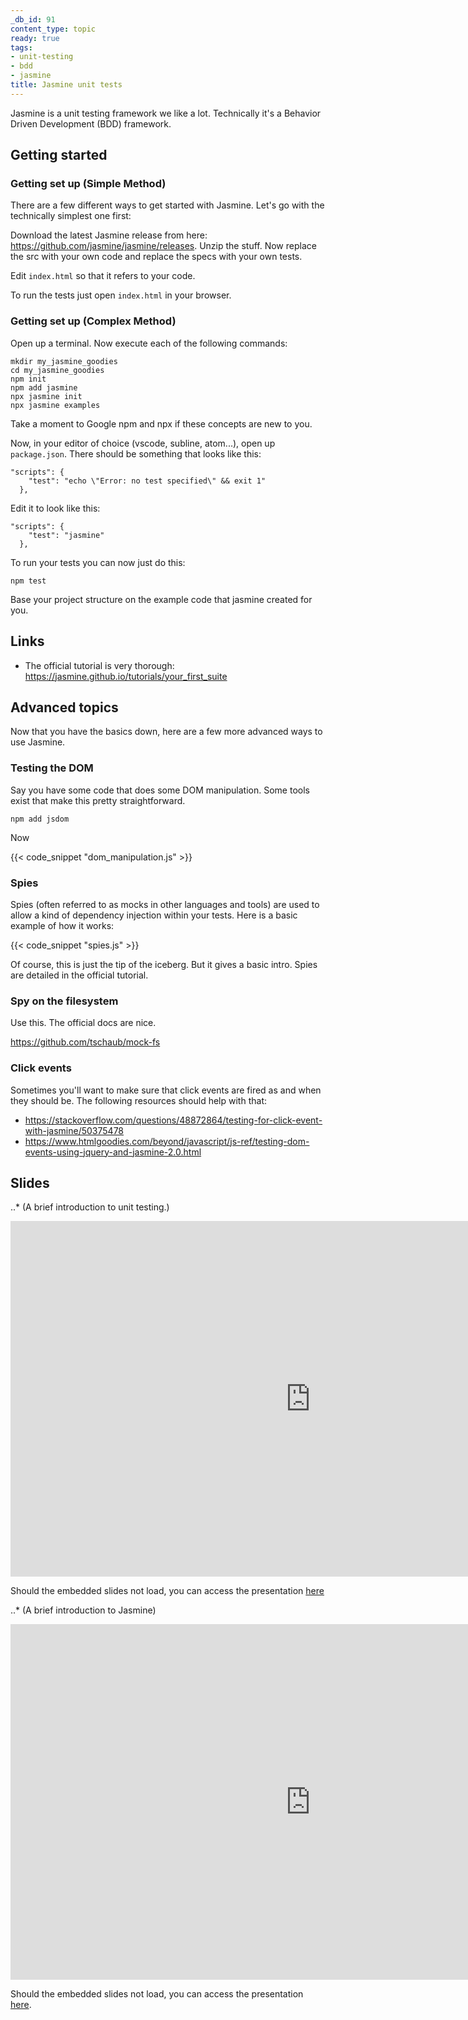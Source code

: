 ```yaml
---
_db_id: 91
content_type: topic
ready: true
tags:
- unit-testing
- bdd
- jasmine
title: Jasmine unit tests
---
```


Jasmine is a unit testing framework we like a lot. Technically it's a Behavior Driven Development (BDD) framework.

## Getting started

### Getting set up (Simple Method)

There are a few different ways to get started with Jasmine. Let's go with the technically simplest one first:

Download the latest Jasmine release from here: https://github.com/jasmine/jasmine/releases. Unzip the stuff. Now replace the src with your own code and replace the specs with your own tests.

Edit `index.html` so that it refers to your code.

To run the tests just open `index.html` in your browser.

### Getting set up (Complex Method)

Open up a terminal. Now execute each of the following commands:

```
mkdir my_jasmine_goodies
cd my_jasmine_goodies
npm init
npm add jasmine
npx jasmine init
npx jasmine examples
```

Take a moment to Google npm and npx if these concepts are new to you.

Now, in your editor of choice (vscode, subline, atom...), open up `package.json`. There should be something that looks like this:

```
"scripts": {
    "test": "echo \"Error: no test specified\" && exit 1"
  },
```

Edit it to look like this:

```
"scripts": {
    "test": "jasmine"
  },
```

To run your tests you can now just do this:

```
npm test
```

Base your project structure on the example code that jasmine created for you.

## Links

- The official tutorial is very thorough: https://jasmine.github.io/tutorials/your_first_suite

## Advanced topics

Now that you have the basics down, here are a few more advanced ways to use Jasmine.

### Testing the DOM

Say you have some code that does some DOM manipulation. Some tools exist that make this pretty straightforward.

```
npm add jsdom
```

Now

{{< code_snippet "dom_manipulation.js" >}}

### Spies

Spies (often referred to as mocks in other languages and tools) are used to allow a kind of dependency injection within your tests. Here is a basic example of how it works:

{{< code_snippet "spies.js" >}}

Of course, this is just the tip of the iceberg. But it gives a basic intro. Spies are detailed in the official tutorial.

### Spy on the filesystem

Use this. The official docs are nice.

https://github.com/tschaub/mock-fs

### Click events

Sometimes you'll want to make sure that click events are fired as and when they should be. The following resources should help with that:

- https://stackoverflow.com/questions/48872864/testing-for-click-event-with-jasmine/50375478
- https://www.htmlgoodies.com/beyond/javascript/js-ref/testing-dom-events-using-jquery-and-jasmine-2.0.html

## Slides

..\* (A brief introduction to unit testing.)

<iframe src="https://docs.google.com/presentation/d/e/2PACX-1vQyevfwH0pQMQxt-t98UybYDI6_gjYBmUenkDY5Xw3XaPAjdnPr_OeRFe7FjaM86siUXTJ7CtasZ0ql/embed?start=false&loop=false&delayms=3000" frameborder="0" width="960" height="569" allowfullscreen="true" mozallowfullscreen="true" webkitallowfullscreen="true"></iframe>

Should the embedded slides not load, you can access the presentation [here](https://docs.google.com/presentation/d/e/2PACX-1vQyevfwH0pQMQxt-t98UybYDI6_gjYBmUenkDY5Xw3XaPAjdnPr_OeRFe7FjaM86siUXTJ7CtasZ0ql/embed?start=false&loop=false&delayms=3000)

..\* (A brief introduction to Jasmine)

<iframe src="https://docs.google.com/presentation/d/e/2PACX-1vTOk-5Z35h5X_Cn1FXDFtk9nZdWF9rkvKLysqwDOA61aQXX99Ai-oaz2fKgYb86k7xEt3zyFf9ljl1T/embed?start=false&loop=false&delayms=3000" frameborder="0" width="960" height="569" allowfullscreen="true" mozallowfullscreen="true" webkitallowfullscreen="true"></iframe>

Should the embedded slides not load, you can access the presentation [here](https://docs.google.com/presentation/d/e/2PACX-1vTOk-5Z35h5X_Cn1FXDFtk9nZdWF9rkvKLysqwDOA61aQXX99Ai-oaz2fKgYb86k7xEt3zyFf9ljl1T/embed?start=false&loop=false&delayms=3000).